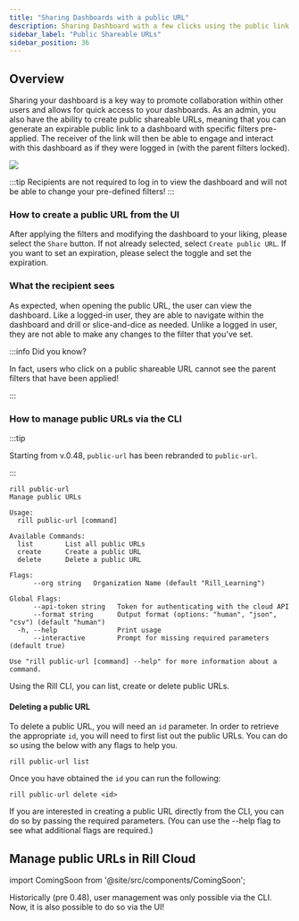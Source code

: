 ```yaml
---
title: "Sharing Dashboards with a public URL"
description: Sharing Dashboard with a few clicks using the public link
sidebar_label: "Public Shareable URLs"
sidebar_position: 36
---
```


## Overview

Sharing your dashboard is a key way to promote collaboration within other users and allows for quick access to your dashboards. As an admin, you also have the ability to create public shareable URLs, meaning that you can generate an expirable public link to a dashboard with specific filters pre-applied. The receiver of the link will then be able to engage and interact with this dashboard as if they were logged in (with the parent filters locked).

<img src ='/img/explore/dashboard101/public-url.gif' class='rounded-gif'/>
<br />

:::tip
Recipients are not required to log in to view the dashboard and will not be able to change your pre-defined filters!
:::

### How to create a public URL from the UI

After applying the filters and modifying the dashboard to your liking, please select the `Share` button. 
If not already selected, select `Create public URL`. 
If you want to set an expiration, please select the toggle and set the expiration.


### What the recipient sees

As expected, when opening the public URL, the user can view the dashboard. Like a logged-in user, they are able to navigate within the dashboard and drill or slice-and-dice as needed. Unlike a logged in user, they are not able to make any changes to the filter that you've set.

:::info Did you know?

In fact, users who click on a public shareable URL cannot see the parent filters that have been applied!

:::


### How to manage public URLs via the CLI
:::tip

Starting from v.0.48, `public-url` has been rebranded to `public-url`.

:::
```
rill public-url
Manage public URLs

Usage:
  rill public-url [command]

Available Commands:
  list        List all public URLs
  create      Create a public URL
  delete      Delete a public URL

Flags:
      --org string   Organization Name (default "Rill_Learning")

Global Flags:
      --api-token string   Token for authenticating with the cloud API
      --format string      Output format (options: "human", "json", "csv") (default "human")
  -h, --help               Print usage
      --interactive        Prompt for missing required parameters (default true)

Use "rill public-url [command] --help" for more information about a command.

```
Using the Rill CLI, you can list, create or delete public URLs.

#### Deleting a public URL

To delete a public URL, you will need an `id` parameter. In order to retrieve the appropriate `id`, you will need to first list out the public URLs. You can do so using the below with any flags to help you. 

```
rill public-url list 
```

Once you have obtained the `id` you can run the following:

```
rill public-url delete <id>
```

If you are interested in creating a public URL directly from the CLI, you can do so by passing the required parameters. (You can use the --help flag to see what additional flags are required.)


## Manage public URLs in Rill Cloud

import ComingSoon from '@site/src/components/ComingSoon';


<ComingSoon />

<div class='contents_to_overlay'>
Historically (pre 0.48), user management was only possible via the CLI. Now, it is also possible to do so via the UI! 

</div>

